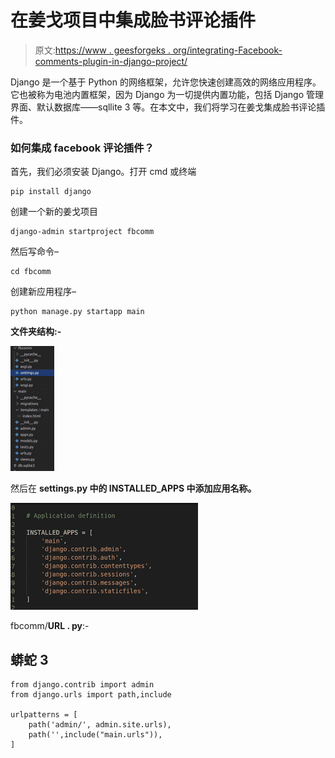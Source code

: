 # 在姜戈项目中集成脸书评论插件

> 原文:[https://www . geesforgeks . org/integrating-Facebook-comments-plugin-in-django-project/](https://www.geeksforgeeks.org/integrating-facebook-comments-plugin-in-django-project/)

Django 是一个基于 Python 的网络框架，允许您快速创建高效的网络应用程序。它也被称为电池内置框架，因为 Django 为一切提供内置功能，包括 Django 管理界面、默认数据库——sqllite 3 等。在本文中，我们将学习在姜戈集成脸书评论插件。

### 如何集成 facebook 评论插件？

首先，我们必须安装 Django。打开 cmd 或终端

```
pip install django
```

创建一个新的姜戈项目

```
django-admin startproject fbcomm
```

然后写命令–

```
cd fbcomm
```

创建新应用程序–

```
python manage.py startapp main
```

**文件夹结构:-**

![](img/7694ddd2630aaefe4e2ae4207758b7d1.png)

然后在 **settings.py 中的 INSTALLED_APPS 中添加应用名称。**

![](img/87cdf455b288de2508781e2409acedb4.png)

fbcomm/**URL . py**:-

## 蟒蛇 3

```
from django.contrib import admin
from django.urls import path,include

urlpatterns = [
    path('admin/', admin.site.urls),
    path('',include("main.urls")),
]
```